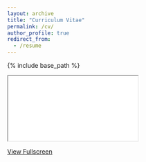 ```yaml
---
layout: archive
title: "Curriculum Vitae"
permalink: /cv/
author_profile: true
redirect_from:
  - /resume
---
```


{% include base_path %}
<iframe src="/files/Nency_Dhameja_CV.pdf" title="Nency Dhameja"> width="100%" height="800px" style="border: 1px solid #ccc;">
  This browser does not support PDFs. Please download the PDF to view it: <a href="/files/Nency_Dhameja_CV.pdf">Download PDF</a>.
</iframe>

<p><a href="/files/Nency_Dhameja_CV.pdf" target="_blank">View Fullscreen</a></p>

